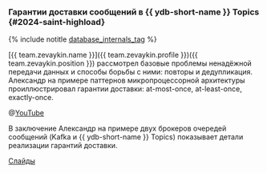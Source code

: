 ### Гарантии доставки сообщений в {{ ydb-short-name }} Topics {#2024-saint-highload}

{% include notitle [database_internals_tag](../../tags.md#database_internals) %}

[{{ team.zevaykin.name }}]({{ team.zevaykin.profile }})({{ team.zevaykin.position }}) рассмотрел базовые проблемы ненадёжной передачи данных и способы борьбы с ними: повторы и дедупликация. Александр на примере паттернов микропроцессорной архитектуры проиллюстрировал гарантии доставки: at-most-once, at-least-once, exactly-once.

@[YouTube](https://youtu.be/6l64n8t8Ivs?si=coC70xmfuaoIzxPA)

В заключение Александр на примере двух брокеров очередей сообщений (Kafka и {{ ydb-short-name }} Topics) показывает детали реализации гарантий доставки.

[Слайды](https://presentations.ydb.tech/2024/ru/saint_highload/ydb_topics/presentation.pdf)

